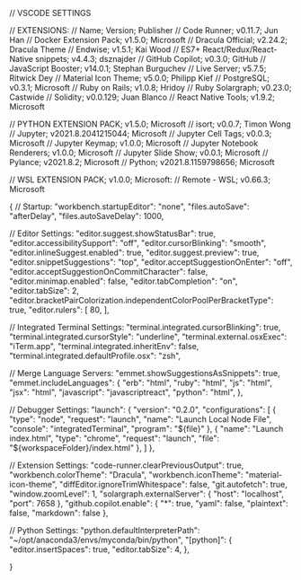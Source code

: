 // VSCODE SETTINGS

// EXTENSIONS:
// Name; Version; Publisher
  // Code Runner; v0.11.7; Jun Han
  // Docker Extension Pack; v1.5.0; Microsoft
  // Dracula Official; v2.24.2; Dracula Theme
  // Endwise; v1.5.1; Kai Wood
  // ES7+ React/Redux/React-Native snippets; v4.4.3; dsznajder
  // GitHub Copilot; v0.3.0; GitHub
  // JavaScript Booster; v14.0.1; Stephan Burguchev
  // Live Server; v5.7.5; Ritwick Dey
  // Material Icon Theme; v5.0.0; Philipp Kief
  // PostgreSQL; v0.3.1; Microsoft
  // Ruby on Rails; v1.0.8; Hridoy
  // Ruby Solargraph; v0.23.0; Castwide
  // Solidity; v0.0.129; Juan Blanco
  // React Native Tools; v1.9.2; Microsoft

// PYTHON EXTENSION PACK; v1.5.0; Microsoft
  // isort; v0.0.7; Timon Wong
  // Jupyter; v2021.8.2041215044; Microsoft
  // Jupyter Cell Tags; v0.0.3; Microsoft
  // Jupyter Keymap; v1.0.0; Microsoft
  // Jupyter Notebook Renderers; v1.0.0; Microsoft
  // Jupyter Slide Show; v0.0.1; Microsoft
  // Pylance; v2021.8.2; Microsoft
  // Python; v2021.8.1159798656; Microsoft

// WSL EXTENSION PACK; v1.0.0; Microsoft:
  // Remote - WSL; v0.66.3; Microsoft

{
  // Startup:
  "workbench.startupEditor": "none",
  "files.autoSave": "afterDelay",
  "files.autoSaveDelay": 1000,

  // Editor Settings:
  "editor.suggest.showStatusBar": true,
  "editor.accessibilitySupport": "off",
  "editor.cursorBlinking": "smooth",
  "editor.inlineSuggest.enabled": true,
  "editor.suggest.preview": true,
  "editor.snippetSuggestions": "top", 
  "editor.acceptSuggestionOnEnter": "off",
  "editor.acceptSuggestionOnCommitCharacter": false,
  "editor.minimap.enabled": false,
  "editor.tabCompletion": "on",
  "editor.tabSize": 2,
  "editor.bracketPairColorization.independentColorPoolPerBracketType": true,
  "editor.rulers": [
    80,
  ],

  // Integrated Terminal Settings:
  "terminal.integrated.cursorBlinking": true,
  "terminal.integrated.cursorStyle": "underline",
  "terminal.external.osxExec": "iTerm.app",
  "terminal.integrated.inheritEnv": false,
  "terminal.integrated.defaultProfile.osx": "zsh",

  // Merge Language Servers:
  "emmet.showSuggestionsAsSnippets": true,
  "emmet.includeLanguages": {
    "erb": "html",
    "ruby": "html",
    "js": "html",
    "jsx": "html",
    "javascript": "javascriptreact",
    "python": "html",
  },

  // Debugger Settings:
  "launch": {
    "version": "0.2.0",
    "configurations": [
      {
        "type": "node",
        "request": "launch",
        "name": "Launch Local Node File",
        "console": "integratedTerminal",
        "program": "${file}"
      },
      {
        "name": "Launch index.html",
        "type": "chrome",
        "request": "launch",
        "file": "${workspaceFolder}/index.html"
      },
    ]
  },
      
  // Extension Settings:
  "code-runner.clearPreviousOutput": true,
  "workbench.colorTheme": "Dracula",
  "workbench.iconTheme": "material-icon-theme",
  "diffEditor.ignoreTrimWhitespace": false,
  "git.autofetch": true,
  "window.zoomLevel": 1,
  "solargraph.externalServer": {
    "host": "localhost",
    "port": 7658
  },
  "github.copilot.enable": {
    "*": true,
    "yaml": false,
    "plaintext": false,
    "markdown": false
  },

  // Python Settings:
  "python.defaultInterpreterPath": "~/opt/anaconda3/envs/myconda/bin/python",
  "[python]": {
    "editor.insertSpaces": true,
    "editor.tabSize": 4,
  },
  

}

